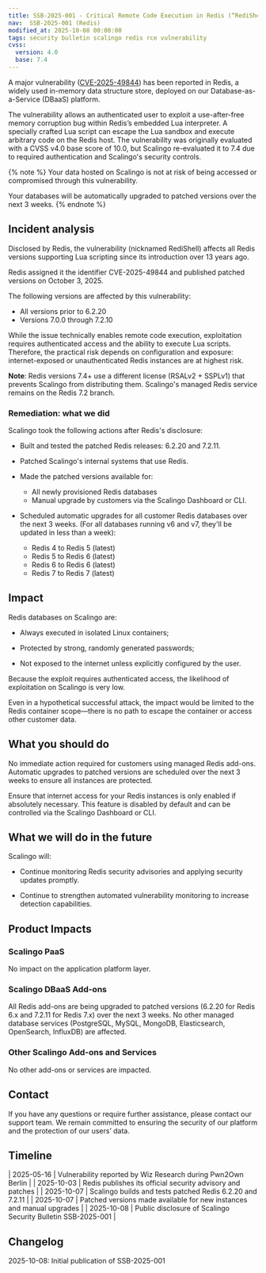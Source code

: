 ```yaml
---
title: SSB-2025-001 - Critical Remote Code Execution in Redis (“RediShell”)
nav:  SSB-2025-001 (Redis)
modified_at: 2025-10-08 00:00:00
tags: security bulletin scalingo redis rce vulnerability
cvss:
  version: 4.0
  base: 7.4
---
```


A major vulnerability ([CVE-2025-49844](https://redis.io/blog/security-advisory-cve-2025-49844/)) has been reported in Redis, a widely used in-memory data structure store, deployed on our Database-as-a-Service (DBaaS) platform.

The vulnerability allows an authenticated user to exploit a use-after-free memory corruption bug within Redis’s embedded Lua interpreter.
A specially crafted Lua script can escape the Lua sandbox and execute arbitrary code on the Redis host.
The vulnerability was originally evaluated with a CVSS v4.0 base score of 10.0, but Scalingo re-evaluated it to 7.4 due to required authentication and Scalingo's security controls.

{% note %}
Your data hosted on Scalingo is not at risk of being accessed or compromised through this vulnerability.

Your databases will be automatically upgraded to patched versions over the next 3 weeks.
{% endnote %}

## Incident analysis

Disclosed by Redis, the vulnerability (nicknamed RediShell) affects all Redis versions supporting Lua scripting since its introduction over 13 years ago.

Redis assigned it the identifier CVE-2025-49844 and published patched versions on October 3, 2025.

The following versions are affected by this vulnerability:

- All versions prior to 6.2.20
- Versions 7.0.0 through 7.2.10

While the issue technically enables remote code execution, exploitation requires authenticated access and the ability to execute Lua scripts.
Therefore, the practical risk depends on configuration and exposure: internet-exposed or unauthenticated Redis instances are at highest risk.

**Note**: Redis versions 7.4+ use a different license (RSALv2 + SSPLv1) that prevents Scalingo from distributing them. Scalingo's managed Redis service remains on the Redis 7.2 branch.

### Remediation: what we did

Scalingo took the following actions after Redis's disclosure:

- Built and tested the patched Redis releases: 6.2.20 and 7.2.11.

- Patched Scalingo's internal systems that use Redis.

- Made the patched versions available for:

  - All newly provisioned Redis databases
  - Manual upgrade by customers via the Scalingo Dashboard or CLI.

- Scheduled automatic upgrades for all customer Redis databases over the next 3 weeks. (For all databases running v6 and v7, they'll be updated in less than a week):
  - Redis 4 to Redis 5 (latest)
  - Redis 5 to Redis 6 (latest) 
  - Redis 6 to Redis 6 (latest)
  - Redis 7 to Redis 7 (latest)

## Impact

Redis databases on Scalingo are:

- Always executed in isolated Linux containers;

- Protected by strong, randomly generated passwords;
- Not exposed to the internet unless explicitly configured by the user.

Because the exploit requires authenticated access, the likelihood of exploitation on Scalingo is very low.

Even in a hypothetical successful attack, the impact would be limited to the Redis container scope—there is no path to escape the container or access other customer data.

## What you should do

No immediate action required for customers using managed Redis add-ons.
Automatic upgrades to patched versions are scheduled over the next 3 weeks to ensure all instances are protected.

Ensure that internet access for your Redis instances is only enabled if absolutely necessary. This feature is disabled by default and can be controlled via the Scalingo Dashboard or CLI.

## What we will do in the future

Scalingo will:
  
- Continue monitoring Redis security advisories and applying security updates promptly.

- Continue to strengthen automated vulnerability monitoring to increase detection capabilities.

## Product Impacts

### Scalingo PaaS

No impact on the application platform layer.

### Scalingo DBaaS Add-ons

All Redis add-ons are being upgraded to patched versions (6.2.20 for Redis 6.x and 7.2.11 for Redis 7.x) over the next 3 weeks.
No other managed database services (PostgreSQL, MySQL, MongoDB, Elasticsearch, OpenSearch, InfluxDB) are affected.

### Other Scalingo Add-ons and Services

No other add-ons or services are impacted.

## Contact

If you have any questions or require further assistance, please contact our support team. We remain committed to ensuring the security of our platform and the protection of our users’ data.

## Timeline

| 2025-05-16  | Vulnerability reported by Wiz Research during Pwn2Own Berlin |
| 2025-10-03  | Redis publishes its official security advisory and patches       |
| 2025-10-07  | Scalingo builds and tests patched Redis 6.2.20 and 7.2.11      |
| 2025-10-07  | Patched versions made available for new instances and manual upgrades |
| 2025-10-08  | Public disclosure of Scalingo Security Bulletin SSB-2025-001     |

## Changelog

2025-10-08: Initial publication of SSB-2025-001
